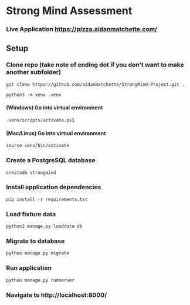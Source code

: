 # Strong Mind Assessment

### Live Application https://pizza.aidanmatchette.com/

## Setup


### Clone repo (take note of ending dot if you don't want to make another subfolder)
~~~
git clone https://github.com/aidanmatchette/StrongMind-Project.git .
~~~

~~~
python3 -m venv .venv
~~~

#### (Windows) Go into virtual environment
~~~
.venv/scripts/activate.ps1
~~~

#### (Mac/Linux) Go into virtual environment
~~~
source venv/bin/activate
~~~

### Create a PostgreSQL database
~~~
createdb strongmind
~~~

### Install application dependencies
~~~.ve
pip install -r requirements.txt
~~~

### Load fixture data
~~~
python3 manage.py loaddata db
~~~

### Migrate to database
~~~
python manage.py migrate
~~~

### Run application 
~~~
python manage.py runserver
~~~

### Navigate to http://localhost:8000/
